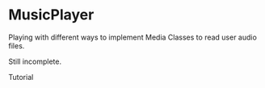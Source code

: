 MusicPlayer
===========

Playing with different ways to implement Media Classes to read user audio files. 

Still incomplete.

Tutorial

